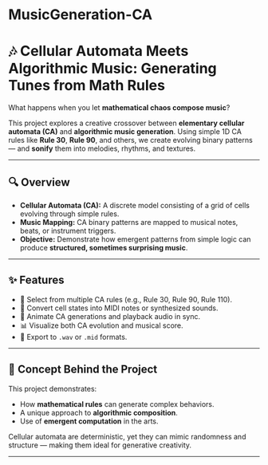 # MusicGeneration-CA
# 🎶 Cellular Automata Meets Algorithmic Music: Generating Tunes from Math Rules

What happens when you let **mathematical chaos compose music**?

This project explores a creative crossover between **elementary cellular automata (CA)** and **algorithmic music generation**. Using simple 1D CA rules like **Rule 30**, **Rule 90**, and others, we create evolving binary patterns — and **sonify** them into melodies, rhythms, and textures.

---

## 🔍 Overview

- **Cellular Automata (CA):** A discrete model consisting of a grid of cells evolving through simple rules.
- **Music Mapping:** CA binary patterns are mapped to musical notes, beats, or instrument triggers.
- **Objective:** Demonstrate how emergent patterns from simple logic can produce **structured, sometimes surprising music**.

---

## ✨ Features

- 📜 Select from multiple CA rules (e.g., Rule 30, Rule 90, Rule 110).
- 🎼 Convert cell states into MIDI notes or synthesized sounds.
- 🔄 Animate CA generations and playback audio in sync.
- 📊 Visualize both CA evolution and musical score.
- 💾 Export to `.wav` or `.mid` formats.

---

## 🧠 Concept Behind the Project

This project demonstrates:
- How **mathematical rules** can generate complex behaviors.
- A unique approach to **algorithmic composition**.
- Use of **emergent computation** in the arts.

Cellular automata are deterministic, yet they can mimic randomness and structure — making them ideal for generative creativity.

---



